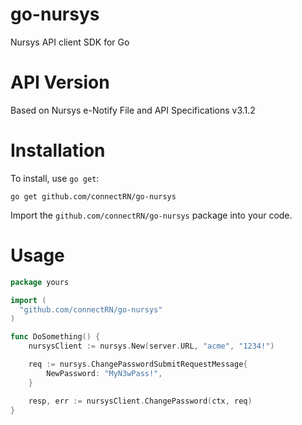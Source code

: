 # go-nursys
Nursys API client SDK for Go

API Version
===========
Based on Nursys e-Notify File and API Specifications v3.1.2

Installation
============

To install, use `go get`:

    go get github.com/connectRN/go-nursys

Import the `github.com/connectRN/go-nursys` package into your code.


Usage
=====

```go
package yours

import (
  "github.com/connectRN/go-nursys"
)

func DoSomething() {
	nursysClient := nursys.New(server.URL, "acme", "1234!")

	req := nursys.ChangePasswordSubmitRequestMessage{
		NewPassword: "MyN3wPass!",
	}

	resp, err := nursysClient.ChangePassword(ctx, req)
}
```
